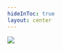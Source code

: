 ```yaml
---
hideInToc: true
layout: center
---
```


<img src="https://cdn.discordapp.com/attachments/1093757083985399838/1094839379366780948/IMG_1007.jpg?ex=65aded21&is=659b7821&hm=609f773ea8a6fdd3981a08f5ae99e65d6ed1d9c0cde6ece8411f3204f504bcf6&" class="h-[500px] m-auto">